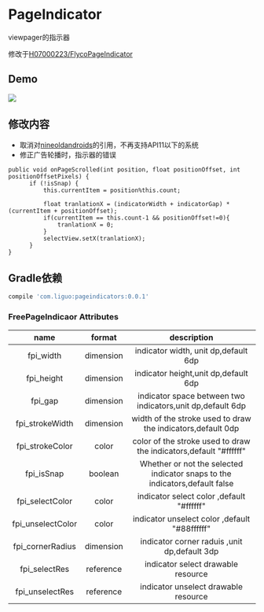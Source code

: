 # PageIndicator
viewpager的指示器

修改于[H07000223/FlycoPageIndicator](https://github.com/H07000223/FlycoPageIndicator)

## Demo
![](https://github.com/H07000223/FlycoPageIndicator/blob/master/preview_FlycoPageIndicator.gif)

## 修改内容
 * 取消对[nineoldandroids]()的引用，不再支持API11以下的系统
 * 修正广告轮播时，指示器的错误
  ```
  public void onPageScrolled(int position, float positionOffset, int positionOffsetPixels) {
        if (!isSnap) {
            this.currentItem = position%this.count;

            float tranlationX = (indicatorWidth + indicatorGap) * (currentItem + positionOffset);
            if(currentItem == this.count-1 && positionOffset!=0){
                tranlationX = 0;
            }
            selectView.setX(tranlationX);
        }
 }
  ```

## Gradle依赖

```groovy
compile 'com.liguo:pageindicators:0.0.1'
```

### FreePageIndicaor Attributes

|name|format|description|
|:---:|:---:|:---:|
| fpi_width | dimension | indicator width, unit dp,default 6dp|
| fpi_height | dimension | indicator height,unit dp,default 6dp|
| fpi_gap | dimension | indicator space between two indicators,unit dp,default 6dp|
| fpi_strokeWidth | dimension | width of the stroke used to draw the indicators,default 0dp|
| fpi_strokeColor | color | color of the stroke used to draw the indicators,default "#ffffff"|
| fpi_isSnap | boolean | Whether or not the selected indicator snaps to the indicators,default false|
| fpi_selectColor | color | indicator select color ,default "#ffffff"|
| fpi_unselectColor | color | indicator unselect color ,default "#88ffffff"|
| fpi_cornerRadius | dimension | indicator corner raduis ,unit dp,default 3dp|
| fpi_selectRes | reference | indicator select drawable resource|
| fpi_unselectRes | reference | indicator unselect drawable resource|

